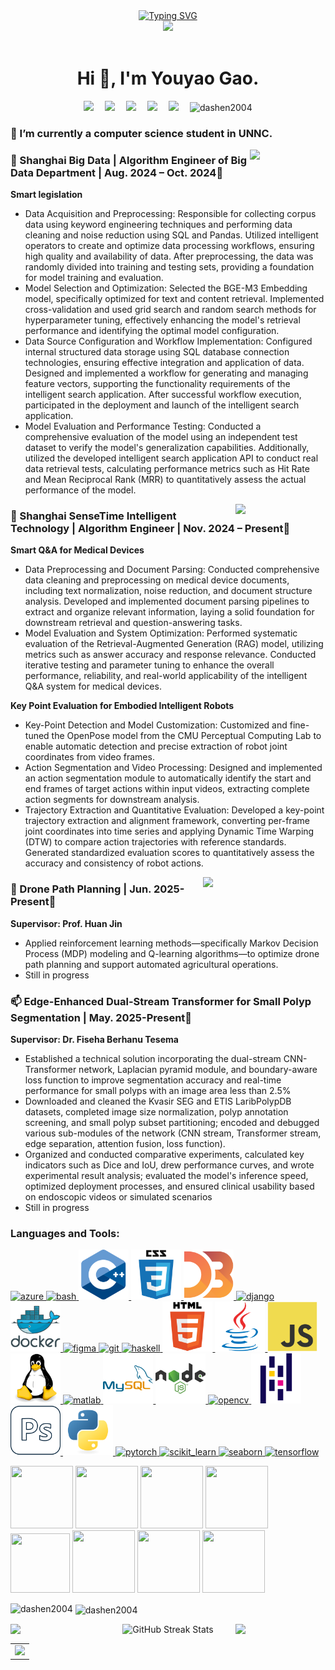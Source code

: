 <div align="center"> 
  <!-- dynamic typing effect 动态打字效果 -->
  <div><a href="https://git.io/typing-svg"><img src="https://readme-typing-svg.demolab.com?font=Fira+Code&pause=1000&width=435&lines=%E5%A4%A7%E6%BB%A1%E5%88%99%E6%BA%A2%EF%BC%8C%E5%B0%8F%E6%BB%A1%E5%88%99%E5%AE%89%EF%BC%8C%E4%BA%BA%E7%94%9F%E5%B0%8F%E6%BB%A1%E8%83%9C%E4%B8%87%E5%85%A8%EF%BC%81](https://readme-typing-svg.demolab.com/?font=Fira+Code&pause=1000&width=435&lines=Stay%20Hungry%20Stay%20Foolish%EF%BC%81" alt="Typing SVG" /></a>
  </div>

  <div align="center">
    <picture>
      <img src="https://cdn.jsdelivr.net/gh/sun0225SUN/sun0225SUN/assets/images/coding.gif" />
    </picture>
  </div>
  
  <!-- for beauty 留个空行好看点 -->
  <div>&nbsp;</div>

  <h1 align="center">Hi 👋, I'm Youyao Gao.</h1>

  <!-- profile logo 个人资料徽标 -->

  <div>
    <img src="https://img.shields.io/badge/WeChat-dashen_2004-07c180" />&emsp;
    <img src="https://img.shields.io/badge/QQ-17622027900-green?logo=tencentqq" />&emsp;
    <a href="https://space.bilibili.com/485774598?spm_id_from=333.1007.0.0"><img src="https://img.shields.io/badge/Bilibili-醒醒啊向前冲-ff69b4" /></a>&emsp;
    <a href="https://www.youtube.com/@高佑耀"><img src="https://img.shields.io/badge/YouTube-高佑耀-FF0000?logo=youtube&logoColor=white" /></a>&emsp;
    <a href="mailto:youyoagao@gmail.com"><img src="https://img.shields.io/badge/Gmail-youyaogao-EA4335?logo=gmail&logoColor=white" /></a>&emsp;
    <img src="https://komarev.com/ghpvc/?username=dashen2004&label=Profile%20views&color=0e75b6&style=flat" alt="dashen2004" /> </p>
  </div> 
  
</div>

<h3 align="left">🌱 I’m currently a computer science student in UNNC.</h3>

<a href="https://www.shdata.com/" target="_blank">
  <img align="right" width="121" src="https://cdn.shdata.com/images/globals/logo-w.png" />
</a>

<h3 align="left">🔭 Shanghai Big Data | Algorithm Engineer of Big Data Department | Aug. 2024 – Oct. 2024📌</h3>

**Smart legislation**
-	Data Acquisition and Preprocessing: Responsible for collecting corpus data using keyword engineering techniques and performing data cleaning and noise reduction using SQL and Pandas. Utilized intelligent operators to create and optimize data processing workflows, ensuring high quality and availability of data. After preprocessing, the data was randomly divided into training and testing sets, providing a foundation for model training and evaluation.
-	Model Selection and Optimization: Selected the BGE-M3 Embedding model, specifically optimized for text and content retrieval. Implemented cross-validation and used grid search and random search methods for hyperparameter tuning, effectively enhancing the model's retrieval performance and identifying the optimal model configuration.
-	Data Source Configuration and Workflow Implementation: Configured internal structured data storage using SQL database connection technologies, ensuring effective integration and application of data. Designed and implemented a workflow for generating and managing feature vectors, supporting the functionality requirements of the intelligent search application. After successful workflow execution, participated in the deployment and launch of the intelligent search application.
-	Model Evaluation and Performance Testing: Conducted a comprehensive evaluation of the model using an independent test dataset to verify the model's generalization capabilities. Additionally, utilized the developed intelligent search application API to conduct real data retrieval tests, calculating performance metrics such as Hit Rate and Mean Reciprocal Rank (MRR) to quantitatively assess the actual performance of the model.

<a href="https://www.sensetime.com/cn" target="_blank">
  <img align="right" width="144" src="https://static.sensetime.com/images/st_logo_black.svg" />
</a>

<h3 align="left">🌱 Shanghai SenseTime Intelligent Technology | Algorithm Engineer | Nov. 2024 – Present📌</h3>

**Smart Q&A for Medical Devices**
-	Data Preprocessing and Document Parsing: Conducted comprehensive data cleaning and preprocessing on medical device documents, including text normalization, noise reduction, and document structure analysis. Developed and implemented document parsing pipelines to extract and organize relevant information, laying a solid foundation for downstream retrieval and question-answering tasks.
-	Model Evaluation and System Optimization: Performed systematic evaluation of the Retrieval-Augmented Generation (RAG) model, utilizing metrics such as answer accuracy and response relevance. Conducted iterative testing and parameter tuning to enhance the overall performance, reliability, and real-world applicability of the intelligent Q&A system for medical devices.

**Key Point Evaluation for Embodied Intelligent Robots**
-	Key-Point Detection and Model Customization: Customized and fine-tuned the OpenPose model from the CMU Perceptual Computing Lab to enable automatic detection and precise extraction of robot joint coordinates from video frames.
-	Action Segmentation and Video Processing: Designed and implemented an action segmentation module to automatically identify the start and end frames of target actions within input videos, extracting complete action segments for downstream analysis.
-	Trajectory Extraction and Quantitative Evaluation: Developed a key-point trajectory extraction and alignment framework, converting per-frame joint coordinates into time series and applying Dynamic Time Warping (DTW) to compare action trajectories with reference standards. Generated standardized evaluation scores to quantitatively assess the accuracy and consistency of robot actions.

<a href="https://www.nottingham.edu.cn/en/index.aspx" target="_blank">
  <img align="right" width="196" src="https://www.nottingham.ac.uk/SiteElements/Images/uon-logo/UoN-Nottingham-Blue-mobile.svg" />
</a>

<h3 align="left">👯 Drone Path Planning | Jun. 2025-Present📌</h3>

**Supervisor: Prof. Huan Jin**
-	Applied reinforcement learning methods—specifically Markov Decision Process (MDP) modeling and Q-learning algorithms—to optimize drone path planning and support automated agricultural operations.
-	Still in progress

<h3 align="left">📫 Edge-Enhanced Dual-Stream Transformer for Small Polyp Segmentation | May. 2025-Present📌</h3>

**Supervisor: Dr. Fiseha Berhanu Tesema**
-	Established a technical solution incorporating the dual-stream CNN-Transformer network, Laplacian pyramid module, and boundary-aware loss function to improve segmentation accuracy and real-time performance for small polyps with an image area less than 2.5%
-	Downloaded and cleaned the Kvasir SEG and ETIS LaribPolypDB datasets, completed image size normalization, polyp annotation screening, and small polyp subset partitioning; encoded and debugged various sub-modules of the network (CNN stream, Transformer stream, edge separation, attention fusion, loss function).
-	Organized and conducted comparative experiments, calculated key indicators such as Dice and IoU, drew performance curves, and wrote experimental result analysis; evaluated the model's inference speed, optimized deployment processes, and ensured clinical usability based on endoscopic videos or simulated scenarios
-	Still in progress


<h3 align="left">Languages and Tools:</h3>
<p align="left"> 
  <a href="https://azure.microsoft.com/en-in/" target="_blank" rel="noreferrer"> <img src="https://www.vectorlogo.zone/logos/microsoft_azure/microsoft_azure-icon.svg" alt="azure" width="80" height="80"/> </a> 
  <a href="https://www.gnu.org/software/bash/" target="_blank" rel="noreferrer"> <img src="https://www.vectorlogo.zone/logos/gnu_bash/gnu_bash-icon.svg" alt="bash" width="80" height="80"/> </a> 
  <a href="https://www.w3schools.com/cpp/" target="_blank" rel="noreferrer"> <img src="https://raw.githubusercontent.com/devicons/devicon/master/icons/cplusplus/cplusplus-original.svg" alt="cplusplus" width="80" height="80"/> </a> 
  <a href="https://www.w3schools.com/css/" target="_blank" rel="noreferrer"> <img src="https://raw.githubusercontent.com/devicons/devicon/master/icons/css3/css3-original-wordmark.svg" alt="css3" width="80" height="80"/> </a>
  <a href="https://d3js.org/" target="_blank" rel="noreferrer"> <img src="https://raw.githubusercontent.com/devicons/devicon/master/icons/d3js/d3js-original.svg" alt="d3js" width="80" height="80"/> </a> 
  <a href="https://www.djangoproject.com/" target="_blank" rel="noreferrer"> <img src="https://cdn.worldvectorlogo.com/logos/django.svg" alt="django" width="80" height="80"/> </a> 
  <a href="https://www.docker.com/" target="_blank" rel="noreferrer"> <img src="https://raw.githubusercontent.com/devicons/devicon/master/icons/docker/docker-original-wordmark.svg" alt="docker" width="80" height="80"/> </a> 
  <a href="https://www.figma.com/" target="_blank" rel="noreferrer"> <img src="https://www.vectorlogo.zone/logos/figma/figma-icon.svg" alt="figma" width="80" height="80"/> </a> 
  <a href="https://git-scm.com/" target="_blank" rel="noreferrer"> <img src="https://www.vectorlogo.zone/logos/git-scm/git-scm-icon.svg" alt="git" width="80" height="80"/> </a> 
  <a href="https://www.haskell.org/" target="_blank" rel="noreferrer"> <img src="https://upload.wikimedia.org/wikipedia/commons/1/1c/Haskell-Logo.svg" alt="haskell" width="80" height="80"/> </a> 
  <a href="https://www.w3.org/html/" target="_blank" rel="noreferrer"> <img src="https://raw.githubusercontent.com/devicons/devicon/master/icons/html5/html5-original-wordmark.svg" alt="html5" width="80" height="80"/> </a> 
  <a href="https://www.java.com" target="_blank" rel="noreferrer"> <img src="https://raw.githubusercontent.com/devicons/devicon/master/icons/java/java-original.svg" alt="java" width="80" height="80"/> </a> 
  <a href="https://developer.mozilla.org/en-US/docs/Web/JavaScript" target="_blank" rel="noreferrer"> <img src="https://raw.githubusercontent.com/devicons/devicon/master/icons/javascript/javascript-original.svg" alt="javascript" width="80" height="80"/> </a> 
  <a href="https://www.linux.org/" target="_blank" rel="noreferrer"> <img src="https://raw.githubusercontent.com/devicons/devicon/master/icons/linux/linux-original.svg" alt="linux" width="80" height="80"/> </a> 
  <a href="https://www.mathworks.com/" target="_blank" rel="noreferrer"> <img src="https://upload.wikimedia.org/wikipedia/commons/2/21/Matlab_Logo.png" alt="matlab" width="80" height="80"/> </a> 
  <a href="https://www.mysql.com/" target="_blank" rel="noreferrer"> <img src="https://raw.githubusercontent.com/devicons/devicon/master/icons/mysql/mysql-original-wordmark.svg" alt="mysql" width="80" height="80"/> </a> 
  <a href="https://nodejs.org" target="_blank" rel="noreferrer"> <img src="https://raw.githubusercontent.com/devicons/devicon/master/icons/nodejs/nodejs-original-wordmark.svg" alt="nodejs" width="80" height="80"/> </a> 
  <a href="https://opencv.org/" target="_blank" rel="noreferrer"> <img src="https://www.vectorlogo.zone/logos/opencv/opencv-icon.svg" alt="opencv" width="80" height="80"/> </a> 
  <a href="https://pandas.pydata.org/" target="_blank" rel="noreferrer"> <img src="https://raw.githubusercontent.com/devicons/devicon/2ae2a900d2f041da66e950e4d48052658d850630/icons/pandas/pandas-original.svg" alt="pandas" width="80" height="80"/> </a>
  <a href="https://www.photoshop.com/en" target="_blank" rel="noreferrer"> <img src="https://raw.githubusercontent.com/devicons/devicon/master/icons/photoshop/photoshop-line.svg" alt="photoshop" width="80" height="80"/> </a> <a href="https://www.python.org" target="_blank" rel="noreferrer"> <img src="https://raw.githubusercontent.com/devicons/devicon/master/icons/python/python-original.svg" alt="python" width="80" height="80"/> </a> 
  <a href="https://pytorch.org/" target="_blank" rel="noreferrer"> <img src="https://www.vectorlogo.zone/logos/pytorch/pytorch-icon.svg" alt="pytorch" width="80" height="80"/> </a> 
  <a href="https://scikit-learn.org/" target="_blank" rel="noreferrer"> <img src="https://upload.wikimedia.org/wikipedia/commons/0/05/Scikit_learn_logo_small.svg" alt="scikit_learn" width="80" height="80"/> </a> 
  <a href="https://seaborn.pydata.org/" target="_blank" rel="noreferrer"> <img src="https://seaborn.pydata.org/_images/logo-mark-lightbg.svg" alt="seaborn" width="80" height="80"/> </a> 
  <a href="https://www.tensorflow.org" target="_blank" rel="noreferrer"> <img src="https://www.vectorlogo.zone/logos/tensorflow/tensorflow-icon.svg" alt="tensorflow" width="80" height="80"/> </a> </p>
  
  <!-- gif -->
<div>
<img height="100" width="100" src="https://cdn.jsdelivr.net/gh/sun0225SUN/sun0225SUN/assets/images/html.webp">
<img height="100" width="100" src="https://cdn.jsdelivr.net/gh/sun0225SUN/sun0225SUN/assets/images/cssgif.webp">
<img height="100" width="100" src="https://cdn.jsdelivr.net/gh/sun0225SUN/sun0225SUN/assets/images/vscode.webp">
<img height="100" width="100" src="https://cdn.jsdelivr.net/gh/sun0225SUN/sun0225SUN/assets/images/react.webp">
<img height="95" width="95" src="https://cdn.jsdelivr.net/gh/sun0225SUN/sun0225SUN/assets/images/vue.webp">
<img height="100" width="100" src="https://cdn.jsdelivr.net/gh/sun0225SUN/sun0225SUN/assets/images/python.webp">
<img height="100" width="100" src="https://cdn.jsdelivr.net/gh/sun0225SUN/sun0225SUN/assets/images/js.webp">
<img height="100" width="100" src="https://cdn.jsdelivr.net/gh/sun0225SUN/sun0225SUN/assets/images/github.webp">
</div>

<p><img align="left" src="https://github-readme-stats.vercel.app/api/top-langs?username=dashen2004&show_icons=true&locale=en&layout=compact" alt="dashen2004" /></p>


<p>&nbsp;<img align="center" src="https://github-readme-stats.vercel.app/api?username=dashen2004&show_icons=true&locale=en" alt="dashen2004" /></p>

<!-- github-readme-streak-stats 连续提交代码天数记录 -->
<div style="display:flex; justify-content:center; position:relative;">
  <img src="https://cdn.jsdelivr.net/gh/sun0225SUN/sun0225SUN/assets/images/left.png"
       width="144"
       style="position:absolute; top:0; left:0;" />
  <picture>
    <source media="(prefers-color-scheme: dark)"
            srcset="https://github-readme-streak-stats.herokuapp.com/?user=dashen2004&theme=dark&hide_border=true" />
    <source media="(prefers-color-scheme: light)"
            srcset="https://github-readme-streak-stats.herokuapp.com/?user=dashen2004&theme=light&hide_border=true" />
    <img src="https://github-readme-streak-stats.herokuapp.com/?user=dashen2004&theme=dark&hide_border=true"
         alt="GitHub Streak Stats" />
  </picture>
  <img src="https://cdn.jsdelivr.net/gh/sun0225SUN/sun0225SUN/assets/images/right.png"
       width="144"
       style="position:absolute; top:0; right:0;" />
</div>

<!-- GitHub Activity Graph GitHub 活动图 -->
<table>
  <tr>
    <td>
      <picture>
        <source media="(prefers-color-scheme: dark)" srcset="https://github-readme-activity-graph.vercel.app/graph?username=dashen2004&theme=xcode&bg_color=FF000000&hide_border=true" />
        <source media="(prefers-color-scheme: light)" srcset="https://github-readme-activity-graph.vercel.app/graph?username=dashen2004&theme=xcode&bg_color=FF000000&color=000000&hide_border=true" />
        <img src="https://github-readme-activity-graph.vercel.app/graph?username=dashen2004&theme=xcode&bg_color=FF000000&hide_border=true" />
      </picture>
  </tr>
</table>

